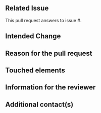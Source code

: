 
<!-- Thanks for submitting this pull request for KeY -->
<!-- Since the project has a strict review policy, please make the -->
<!-- reviewer's job easier by providing the necessary information -->
<!-- in the text below. The comments may remain since they will be -->
<!-- invisible when showing the PR. -->

## Related Issue

<!-- Please remove if this PR is not related to an issue. -->
<!-- Please add number if it is in answer to an issue. -->
This pull request answers to issue #.

## Intended Change
<!-- Please give a brief description of what behaviour changes and 
     why it should be changed. -->

## Reason for the pull request

<!-- one item like: 
     bugfix, new feature, refactoring, repaired workflow, ... -->

## Touched elements

<!-- A brief overview of the touched code areas. No need to list 
     files (that is available in github). Mention things like:
     TacletApps in key.core, ANTLR for JML, github config, ... -->
     
## Information for the reviewer
    
<!-- Additional information to help the reviewer understand the request -->

## Additional contact(s)

<!-- who apart from yourself is involved in this pull request?
     Use @mentions to refer to them here -->
     
<!-- DRAFT MODE: Please note that on the button to submit this pull
     request you can select between submitting a merge-ready request
     or one in draft mode (still evolving). 
     Please use the draft mode unless you think that your proposal
     should be brought onto master in the current form. -->
